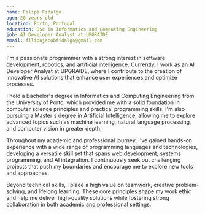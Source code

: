 ```yaml
---
name: Filipa Fidalgo
age: 20 years old
location: Porto, Portugal
education: BSc in Informatics and Computing Engineering
job: AI Developer Analyst at UPGRAIDE
email: filipajacobfidalgo@gmail.com
---
```


I'm a passionate programmer with a strong interest in software development, robotics, and artificial intelligence. Currently, I work as an AI Developer Analyst at UPGRAIDE, where I contribute to the creation of innovative AI solutions that enhance user experiences and optimize processes.

I hold a Bachelor's degree in Informatics and Computing Engineering from the University of Porto, which provided me with a solid foundation in computer science principles and practical programming skills. I'm also pursuing a Master's degree in Artificial Intelligence, allowing me to explore advanced topics such as machine learning, natural language processing, and computer vision in greater depth.

Throughout my academic and professional journey, I've gained hands-on experience with a wide range of programming languages and technologies, developing a versatile skill set that spans web development, systems programming, and AI integration. I continuously seek out challenging projects that push my boundaries and encourage me to explore new tools and approaches.

Beyond technical skills, I place a high value on teamwork, creative problem-solving, and lifelong learning. These core principles shape my work ethic and help me deliver high-quality solutions while fostering strong collaboration in both academic and professional settings.

